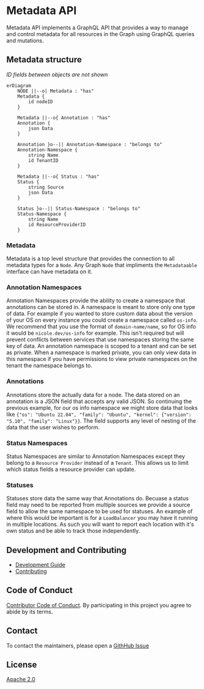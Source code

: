 # Metadata API

Metadata API implements a GraphQL API that provides a way to manage and control metadata for all resources in the Graph using GraphQL queries and mutations.

## Metadata structure

_ID fields between objects are not shown_

```mermaid
erDiagram
    NODE ||--o| Metadata : "has"
    Metadata {
        id nodeID
    }

    Metadata ||--o{ Annotation : "has"
    Annotation {
        json Data
    }

    Annotation }o--|| Annotation-Namespace : "belongs to"
    Annotation-Namespace {
        string Name
        id TenantID
    }

    Metadata ||--o{ Status : "has"
    Status {
        string Source
        json Data
    }

    Status }o--|| Status-Namespace : "belongs to"
    Status-Namespace {
        string Name
        id ResourceProviderID
    }
```

### Metadata

Metadata is a top level structure that provides the connection to all metadata types for a `Node`. Any Graph `Node` that impliments the `Metadataable` interface can have metadata on it.

### Annotation Namespaces

Annotation Namespaces provide the ability to create a namespace that annotations can be stored in. A namespace is meant to store only one type of data. For example if you wanted to store custom data about the version of your OS on every instance you could create a namespace called `os-info`. We recommend that you use the format of `domain-name/name`, so for OS info it would be `nicole.dev/os-info` for example. This isn't required but will prevent conflicts between services that use namespaces storing the same key of data. An annotation namespace is scoped to a tenant and can be set as private. When a namespace is marked private, you can only view data in this namespace if you have permissions to view private namespaces on the tenant the namespace belongs to.

### Annotations

Annotations store the actually data for a node. The data stored on an annotation is a JSON field that accepts any valid JSON. So continuing the previous example, for our os info namespace we might store data that looks like `{"os": "Ubuntu 22.04", "family": "Ubuntu", "kernel": {"version": "5.10", "family": "Linux"}}`. The field supports any level of nesting of the data that the user wishes to perform.

### Status Namespaces

Status Namespaces are similar to Annotation Namespaces except they belong to a `Resource Provider` instead of a `Tenant`. This allows us to limit which status fields a resource provider can update.

### Statuses

Statuses store data the same way that Annotations do. Becuase a status field may need to be reported from multiple sources we provide a source field to allow the same namespace to be used for statuses. An example of where this would be important is for a `LoadBalancer` you may have it running in multiple locations. As such you will want to report each location with it's own status and be able to track those independently.

## Development and Contributing

- [Development Guide](docs/development.md)
- [Contributing](https://infratographer.com/community/contributing/)

## Code of Conduct

[Contributor Code of Conduct](https://infratographer.com/community/code-of-conduct/). By participating in this project you agree to abide by its terms.

## Contact

To contact the maintainers, please open a [GithHub Issue](https://github.com/infratographer/metadata-api/issues/new)

## License

[Apache 2.0](LICENSE)
